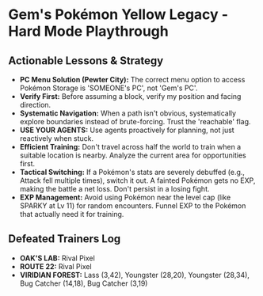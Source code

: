 # Gem's Pokémon Yellow Legacy - Hard Mode Playthrough

## Actionable Lessons & Strategy
- **PC Menu Solution (Pewter City):** The correct menu option to access Pokémon Storage is 'SOMEONE's PC', not 'Gem's PC'.
- **Verify First:** Before assuming a block, verify my position and facing direction.
- **Systematic Navigation:** When a path isn't obvious, systematically explore boundaries instead of brute-forcing. Trust the 'reachable' flag.
- **USE YOUR AGENTS:** Use agents proactively for planning, not just reactively when stuck.
- **Efficient Training:** Don't travel across half the world to train when a suitable location is nearby. Analyze the current area for opportunities first.
- **Tactical Switching:** If a Pokémon's stats are severely debuffed (e.g., Attack fell multiple times), switch it out. A fainted Pokémon gets no EXP, making the battle a net loss. Don't persist in a losing fight.
- **EXP Management:** Avoid using Pokémon near the level cap (like SPARKY at Lv 11) for random encounters. Funnel EXP to the Pokémon that actually need it for training.

## Defeated Trainers Log
- **OAK'S LAB:** Rival Pixel
- **ROUTE 22:** Rival Pixel
- **VIRIDIAN FOREST:** Lass (3,42), Youngster (28,20), Youngster (28,34), Bug Catcher (14,18), Bug Catcher (3,19)